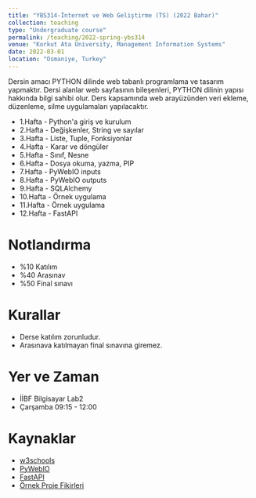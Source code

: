 ```yaml
---
title: "YBS314-İnternet ve Web Geliştirme (TS) (2022 Bahar)"
collection: teaching
type: "Undergraduate course"
permalink: /teaching/2022-spring-ybs314
venue: "Korkut Ata University, Management Information Systems"
date: 2022-03-01
location: "Osmaniye, Turkey"
---
```


Dersin amacı PYTHON dilinde web tabanlı programlama ve tasarım yapmaktır. Dersi alanlar web sayfasının bileşenleri, PYTHON dilinin yapısı hakkında bilgi sahibi olur. Ders kapsamında web arayüzünden veri ekleme, düzenleme, silme uygulamaları yapılacaktır.

*  1.Hafta - Python'a giriş ve kurulum
*  2.Hafta - Değişkenler, String ve sayılar
*  3.Hafta - Liste, Tuple, Fonksiyonlar
*  4.Hafta - Karar ve döngüler
*  5.Hafta - Sınıf, Nesne 
*  6.Hafta - Dosya okuma, yazma, PIP
*  7.Hafta - PyWebIO inputs
*  8.Hafta - PyWebIO outputs
*  9.Hafta - SQLAlchemy
* 10.Hafta - Örnek uygulama
* 11.Hafta - Örnek uygulama 
* 12.Hafta - FastAPI

Notlandırma
====== 
* %10 Katılım
* %40 Arasınav
* %50 Final sınavı

Kurallar
====== 
* Derse katılım zorunludur.
* Arasınava katılmayan final sınavına giremez.

Yer ve Zaman
====== 
* İİBF Bilgisayar Lab2
* Çarşamba 09:15 - 12:00

Kaynaklar
====== 
* [w3schools](https://www.w3schools.com/python/)
* [PyWebIO](https://pywebio.readthedocs.io/en/latest/guide.html) 
* [FastAPI](https://fastapi.tiangolo.com/) 
* [Örnek Proje Fikirleri](ornek_projeler.html)

